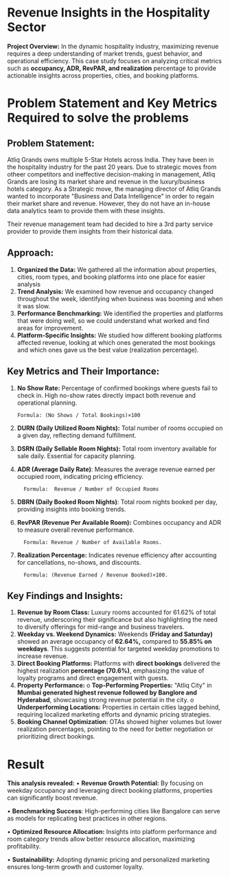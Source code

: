 # Revenue Insights in the Hospitality Sector 
**Project Overview:**
In the dynamic hospitality industry, maximizing revenue requires a deep understanding of market trends, guest behavior, and operational efficiency. 
This case study focuses on analyzing critical metrics such as **occupancy, ADR, RevPAR, and realization** percentage to provide actionable insights across properties, cities, and booking platforms.

# Problem Statement and Key Metrics Required to solve the problems

## Problem Statement:
Atliq Grands owns multiple 5-Star Hotels across India. They have been in the hospitality industry for the past 20 years. Due to strategic moves from otheer competitors and ineffective decision-making  in management, Atliq Grands are losing its market share and revenue in the luxury/business hotels category. As a Strategic move, the managing director of Atliq Grands wanted to incorporate "Business and Data Intelligence" in order to regain their market share and revenue. However, they do not have an in-house data analytics team to provide them with these insights. 

Their revenue management team had decided to hire a 3rd party service provider to provide them insights from their historical data.

## Approach:
1.	**Organized the Data:** We gathered all the information about properties, cities, room types, and booking platforms into one place for easier analysis
2.	**Trend Analysis:** We examined how revenue and occupancy changed throughout the week, identifying when business was booming and when it was slow.
3.	**Performance Benchmarking:** We identified the properties and platforms that were doing well, so we could understand what worked and find areas for improvement.
4.	**Platform-Specific Insights:** We studied how different booking platforms affected revenue, looking at which ones generated the most bookings and which ones gave us the best value (realization percentage).

## Key Metrics and Their Importance:

1.	**No Show Rate:** Percentage of confirmed bookings where guests fail to check in. High no-show rates directly impact both revenue and operational planning.

   	    Formula: (No Shows / Total Bookings)×100
   
2.	**DURN (Daily Utilized Room Nights):** Total number of rooms occupied on a given day, reflecting demand fulfillment.

3.	**DSRN (Daily Sellable Room Nights):** Total room inventory available for sale daily. Essential for capacity planning.
	
4.	**ADR (Average Daily Rate)**: Measures the average revenue earned per occupied room, indicating pricing efficiency.
   
          Formula:  Revenue / Number of Occupied Rooms
5.	**DBRN (Daily Booked Room Nights)**: Total room nights booked per day, providing insights into booking trends.

6.	**RevPAR (Revenue Per Available Room):** Combines occupancy and ADR to measure overall revenue performance.
   
          Formula: Revenue / Number of Available Rooms.
   
7.	**Realization Percentage:** Indicates revenue efficiency after accounting for cancellations, no-shows, and discounts.
    
          Formula: (Revenue Earned / Revenue Booked)×100.

## Key Findings and Insights:
1.	**Revenue by Room Class:** Luxury rooms accounted for 61.62% of total revenue, underscoring their significance but also highlighting the need to diversify offerings for mid-range and business travelers.
2.	**Weekday vs. Weekend Dynamics:** Weekends **(Friday and Saturday)** showed an average occupancy of **62.64%,** compared to **55.85% on weekdays**. This suggests potential for targeted weekday promotions to increase revenue.
3.	**Direct Booking Platforms:** Platforms with **direct bookings** delivered the highest realization **percentage (70.6%)**, emphasizing the value of loyalty programs and direct engagement with guests.
4.	**Property Performance:**
        o	**Top-Performing Properties:** "Atliq City" in **Mumbai generated highest revenue followed by Banglore and Hyderabad**, showcasing strong revenue potential in the city.
        o	**Underperforming Locations:** Properties in certain cities lagged behind, requiring localized marketing efforts and dynamic pricing strategies.
5.	**Booking Channel Optimization**: OTAs showed higher volumes but lower realization percentages, pointing to the need for better negotiation or prioritizing direct bookings.

# Result
**This analysis revealed:**
•	**Revenue Growth Potential:** By focusing on weekday occupancy and leveraging direct booking platforms, properties can significantly boost revenue.

•	**Benchmarking Success**: High-performing cities like Bangalore can serve as models for replicating best practices in other regions.

•	**Optimized Resource Allocation:** Insights into platform performance and room category trends allow better resource allocation, maximizing profitability.

•	**Sustainability:** Adopting dynamic pricing and personalized marketing ensures long-term growth and customer loyalty.





